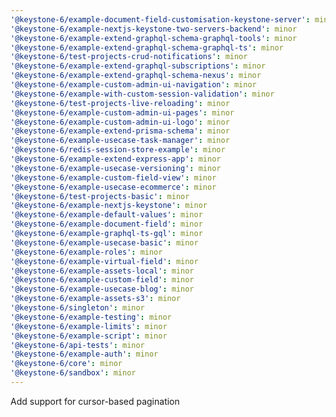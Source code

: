 ```yaml
---
'@keystone-6/example-document-field-customisation-keystone-server': minor
'@keystone-6/example-nextjs-keystone-two-servers-backend': minor
'@keystone-6/example-extend-graphql-schema-graphql-tools': minor
'@keystone-6/example-extend-graphql-schema-graphql-ts': minor
'@keystone-6/test-projects-crud-notifications': minor
'@keystone-6/example-extend-graphql-subscriptions': minor
'@keystone-6/example-extend-graphql-schema-nexus': minor
'@keystone-6/example-custom-admin-ui-navigation': minor
'@keystone-6/example-with-custom-session-validation': minor
'@keystone-6/test-projects-live-reloading': minor
'@keystone-6/example-custom-admin-ui-pages': minor
'@keystone-6/example-custom-admin-ui-logo': minor
'@keystone-6/example-extend-prisma-schema': minor
'@keystone-6/example-usecase-task-manager': minor
'@keystone-6/redis-session-store-example': minor
'@keystone-6/example-extend-express-app': minor
'@keystone-6/example-usecase-versioning': minor
'@keystone-6/example-custom-field-view': minor
'@keystone-6/example-usecase-ecommerce': minor
'@keystone-6/test-projects-basic': minor
'@keystone-6/example-nextjs-keystone': minor
'@keystone-6/example-default-values': minor
'@keystone-6/example-document-field': minor
'@keystone-6/example-graphql-ts-gql': minor
'@keystone-6/example-usecase-basic': minor
'@keystone-6/example-roles': minor
'@keystone-6/example-virtual-field': minor
'@keystone-6/example-assets-local': minor
'@keystone-6/example-custom-field': minor
'@keystone-6/example-usecase-blog': minor
'@keystone-6/example-assets-s3': minor
'@keystone-6/singleton': minor
'@keystone-6/example-testing': minor
'@keystone-6/example-limits': minor
'@keystone-6/example-script': minor
'@keystone-6/api-tests': minor
'@keystone-6/example-auth': minor
'@keystone-6/core': minor
'@keystone-6/sandbox': minor
---
```


Add support for cursor-based pagination
